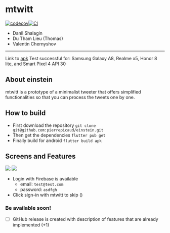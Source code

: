 # mtwitt
[![codecov](https://codecov.io/gh/pierrepicaud/einstein/branch/main/graph/badge.svg?token=5TPQHZDTVK)](https://codecov.io/gh/pierrepicaud/einstein)[![CI](https://github.com/pierrepicaud/einstein/actions/workflows/flutter_ci.yaml/badge.svg)](https://github.com/pierrepicaud/einstein/actions/workflows/flutter_ci.yaml)
- Danil Shalagin
- Du Tham Lieu (Thomas)
- Valentin Chernyshov
---------

Link to [apk](./build/app/outputs/flutter-apk/app-release.apk)
Test successful for: Samsung Galaxy A8, Realme x5, Honor 8 lite, and Smart Pixel 4 API 30

## About einstein
mtwitt is a prototype of a minimalist tweeter that offers simplified functionalities so that you can process the tweets one by one.

## How to build
- First download the repository `git clone git@github.com:pierrepicaud/einstein.git`
- Then get the dependencies `flutter pub get`
- Finally build for android `flutter build apk`

## Screens and Features

![](images/images.jpeg)
![](images/images-1.jpeg)

- Login with Firebase is available
  - email: `test@test.com`
  - password: `asdfgh`
- Click sign-in with mtwitt to skip ()

### Be available soon!
- [ ] GitHub release is created with description of features that are already implemented (+1)